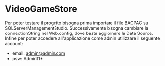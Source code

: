 # VideoGameStore
Per poter testare il progetto bisogna prima importare il file BACPAC su SQLServerManagementStudio.
Successivamente bisogna cambiare la connectionString nel Web.config, dove basta aggiornare la Data Source.
Infine per poter accedere all'applicazione come admin utilizzare il seguente account:
- email: admin@admin.com
- psw: Admin11*
